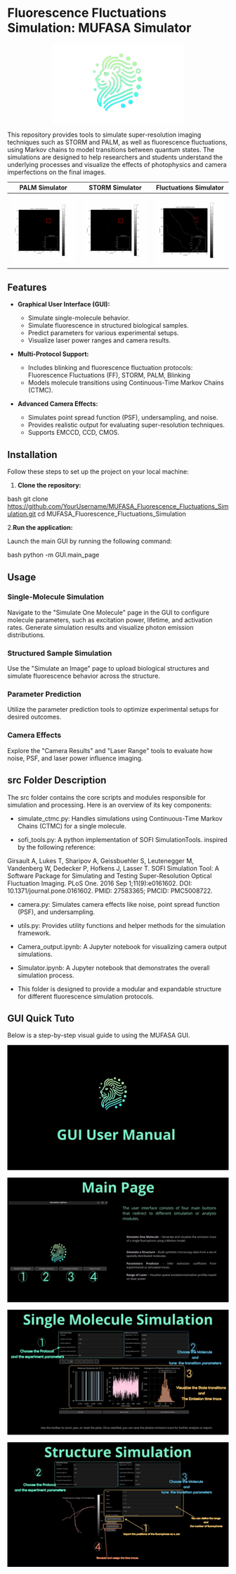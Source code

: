 # Fluorescence Fluctuations Simulation: MUFASA Simulator

<div align="center">
<img src="img/Logo MUFASA.png" alt="Fluorescence Simulation" width="300"/>
</div>

This repository provides tools to simulate super-resolution imaging techniques such as STORM and PALM, as well as fluorescence fluctuations, using Markov chains to model transitions between quantum states. The simulations are designed to help researchers and students understand the underlying processes and visualize the effects of photophysics and camera imperfections on the final images.


| PALM Simulator | STORM Simulator | Fluctuations Simulator |
|:--------------:|:---------------:|:----------------------:|
| <img src="img/emitted_photons_poisson_palm.gif" width="300"> | <img src="img/emitted_photons_poisson_storm.gif" width="300"> | <img src="img/emitted_photons_poisson_FF.gif" width="300"> |




## Features 

- **Graphical User Interface (GUI):**
  - Simulate single-molecule behavior.
  - Simulate fluorescence in structured biological samples.
  - Predict parameters for various experimental setups.
  - Visualize laser power ranges and camera results.

- **Multi-Protocol Support:**
  - Includes blinking and fluorescence fluctuation protocols: Fluorescence Fluctuations (FF), STORM, PALM, Blinking
  - Models molecule transitions using Continuous-Time Markov Chains (CTMC).
 
- **Advanced Camera Effects:**
  - Simulates point spread function (PSF), undersampling, and noise.
  - Provides realistic output for evaluating super-resolution techniques.
  - Supports EMCCD, CCD, CMOS.


## Installation

Follow these steps to set up the project on your local machine:

1. **Clone the repository:**

   
bash
   git clone https://github.com/YourUsername/MUFASA_Fluorescence_Fluctuations_Simulation.git
   cd MUFASA_Fluorescence_Fluctuations_Simulation


2.**Run the application:**

Launch the main GUI by running the following command:

  
bash
   python -m GUI.main_page


## Usage 

### Single-Molecule Simulation
Navigate to the "Simulate One Molecule" page in the GUI to configure molecule parameters, such as excitation power, lifetime, and activation rates. Generate simulation results and visualize photon emission distributions.

### Structured Sample Simulation
Use the "Simulate an Image" page to upload biological structures and simulate fluorescence behavior across the structure.

### Parameter Prediction
Utilize the parameter prediction tools to optimize experimental setups for desired outcomes.

### Camera Effects
Explore the "Camera Results" and "Laser Range" tools to evaluate how noise, PSF, and laser power influence imaging.


## src Folder Description

The src folder contains the core scripts and modules responsible for simulation and processing. Here is an overview of its key components:

- simulate_ctmc.py: Handles simulations using Continuous-Time Markov Chains (CTMC) for a  single molecule.

- sofi_tools.py: A python implementation of SOFI SimulationTools. inspired by the following reference:

Girsault A, Lukes T, Sharipov A, Geissbuehler S, Leutenegger M, Vandenberg W, Dedecker P, Hofkens J, Lasser T.
SOFI Simulation Tool: A Software Package for Simulating and Testing Super-Resolution Optical Fluctuation Imaging.
PLoS One. 2016 Sep 1;11(9):e0161602.
DOI: 10.1371/journal.pone.0161602. PMID: 27583365; PMCID: PMC5008722.

- camera.py: Simulates camera effects like noise, point spread function (PSF), and undersampling.

- utils.py: Provides utility functions and helper methods for the simulation framework.

- Camera_output.ipynb: A Jupyter notebook for visualizing camera output simulations.

- Simulator.ipynb: A Jupyter notebook that demonstrates the overall simulation process.

- This folder is designed to provide a modular and expandable structure for different fluorescence simulation protocols.



## GUI Quick Tuto

Below is a step-by-step visual guide to using the MUFASA GUI.

![Step 1](GUI/TUTO/1.jpg)

![Step 2](GUI/TUTO/2.jpg)

![Step 3](GUI/TUTO/3.jpg)

![Step 4](GUI/TUTO/4.jpg)
